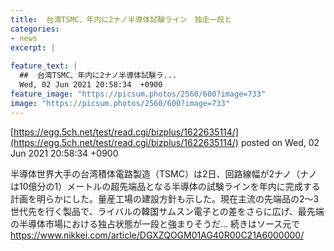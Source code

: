 ```yaml
---
title:  台湾TSMC、年内に2ナノ半導体試験ライン　独走一段と  
categories:
- news
excerpt: |
  
feature_text: |
  ##  台湾TSMC、年内に2ナノ半導体試験ラ...
  Wed, 02 Jun 2021 20:58:34  +0900
feature_image: "https://picsum.photos/2560/600?image=733"
image: "https://picsum.photos/2560/600?image=733"
---
```


[https://egg.5ch.net/test/read.cgi/bizplus/1622635114/](https://egg.5ch.net/test/read.cgi/bizplus/1622635114/)
posted on Wed, 02 Jun 2021 20:58:34  +0900

<!--more-->

半導体世界大手の台湾積体電路製造（TSMC）は2日、回路線幅が2ナノ（ナノは10億分の1）メートルの超先端品となる半導体の試験ラインを年内に完成する計画を明らかにした。量産工場の建設方針も示した。現在主流の先端品の2〜3世代先を行く製品で、ライバルの韓国サムスン電子との差をさらに広げ、最先端の半導体市場における独占状態が一段と強まりそうだ… 続きはソース元で https://www.nikkei.com/article/DGXZQOGM01AG40R00C21A6000000/

